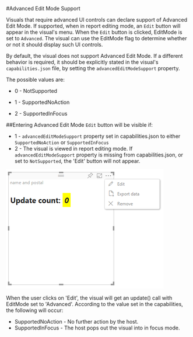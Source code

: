 #Advanced Edit Mode Support

Visuals that require advanced UI controls can declare support of Advanced Edit Mode.
If supported, when in report editing mode, an `Edit` button will appear in the visual's menu.
When the `Edit` button is clicked, EditMode is set to `Advanced`.
The visual can use the EditMode flag to determine whether or not it should display such UI controls.

By default, the visual does not support Advanced Edit Mode.
If a different behavior is required, it should be explicitly stated in the visual's `capabilities.json` file, by setting the `advancedEditModeSupport` property.

The possible values are:

- 0 - NotSupported

- 1 - SupportedNoAction

- 2 - SupportedInFocus

##Entering Advanced Edit Mode
`Edit` button will be visible if:
- 1 - `advancedEditModeSupport` property set in capabilities.json to either `SupportedNoAction` or `SupportedInFocus`
- 2 - The visual is viewed in report editing mode.
If `advancedEditModeSupport` property is missing from capabilities.json, or set to `NotSupported`, the 'Edit' button will not appear.


![Enter edit mode](images/EditMode.PNG)

When the user clicks on 'Edit', the visual will get an update() call with EditMode set to 'Advanced'.
According to the value set in the capabilities, the following will occur:
* SupportedNoAction - No further action by the host.
* SupportedInFocus - The host pops out the visual into in focus mode.
